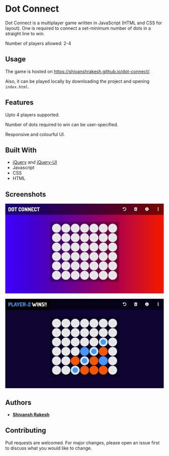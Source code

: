 # Dot Connect

Dot Connect is a multiplayer game written in JavaScript (HTML and CSS for layout). One is required to connect a set-minimum number of dots in a straight line to win.
 
Number of players allowed: 2-4

## Usage

The game is hosted on https://shivanshrakesh.github.io/dot-connect/.

Also, it can be played locally by downloading the project and opening `index.html`.

## Features

Upto 4 players supported.

Number of dots required to win can be user-specified.

Responsive and colourful UI.

## Built With

* [jQuery](https://api.jquery.com/) and [jQuery-UI](https://api.jqueryui.com/)
* Javascript
* CSS 
* HTML

## Screenshots

![](https://github.com/ShivanshRakesh/dot-connect/blob/master/pics/Screenshot1.png) 

![](https://github.com/ShivanshRakesh/dot-connect/blob/master/pics/Screenshot2.png)

## Authors

* [**Shivansh Rakesh**](https://github.com/ShivanshRakesh)

## Contributing
Pull requests are welcomed. For major changes, please open an issue first to discuss what you would like to change.
